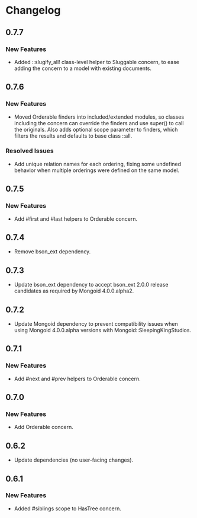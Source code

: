 # Changelog

## 0.7.7

### New Features

* Added ::slugify_all! class-level helper to Sluggable concern, to ease adding
  the concern to a model with existing documents.

## 0.7.6

### New Features

* Moved Orderable finders into included/extended modules, so classes including
  the concern can override the finders and use super() to call the originals. 
  Also adds optional scope parameter to finders, which filters the results and
  defaults to base class ::all.

### Resolved Issues

* Add unique relation names for each ordering, fixing some undefined behavior 
  when multiple orderings were defined on the same model.

## 0.7.5

### New Features

* Add #first and #last helpers to Orderable concern.

## 0.7.4

* Remove bson_ext dependency.

## 0.7.3

* Update bson_ext dependency to accept bson_ext 2.0.0 release candidates as 
  required by Mongoid 4.0.0.alpha2.

## 0.7.2

* Update Mongoid dependency to prevent compatibility issues when using Mongoid
  4.0.0.alpha versions with Mongoid::SleepingKingStudios.

## 0.7.1

### New Features

* Add #next and #prev helpers to Orderable concern.

## 0.7.0

### New Features

* Add Orderable concern.

## 0.6.2

* Update dependencies (no user-facing changes).

## 0.6.1

### New Features

* Added #siblings scope to HasTree concern.
